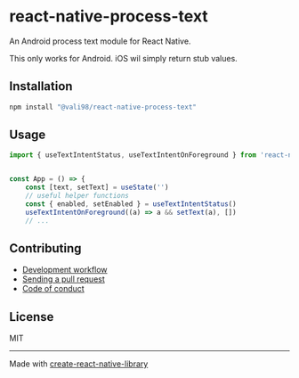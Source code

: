 # react-native-process-text

An Android process text module for React Native.

This only works for Android. iOS wil simply return stub values.

## Installation

```sh
npm install "@vali98/react-native-process-text"
```

## Usage

```js
import { useTextIntentStatus, useTextIntentOnForeground } from 'react-native-process-text'


const App = () => {
    const [text, setText] = useState('')
    // useful helper functions
    const { enabled, setEnabled } = useTextIntentStatus()
    useTextIntentOnForeground((a) => a && setText(a), [])
    // ...

```

## Contributing

- [Development workflow](CONTRIBUTING.md#development-workflow)
- [Sending a pull request](CONTRIBUTING.md#sending-a-pull-request)
- [Code of conduct](CODE_OF_CONDUCT.md)

## License

MIT

---

Made with [create-react-native-library](https://github.com/callstack/react-native-builder-bob)
